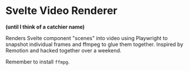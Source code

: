 # Svelte Video Renderer
**(until I think of a catchier name)**

Renders Svelte component "scenes" into video using Playwright to snapshot individual frames and ffmpeg to glue them together. Inspired by Remotion and hacked together over a weekend.

Remember to install `ffmpg`.
